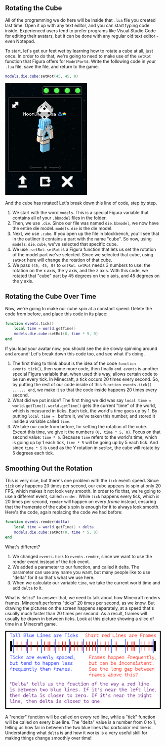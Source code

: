 ## Rotating the Cube

All of the programming we do here will be inside that `.lua` file you created last time. Open it up with any text editor, and you can start typing code inside. Experienced users tend to prefer programs like Visual Studio Code for editing their avatars, but it can be done with any regular old text editor - even Notepad.

To start, let's get our feet wet by learning how to rotate a cube at all, just once. In order to do that, we're going to need to make use of the `setRot` function that Figura offers for `ModelPart`s. Write the following code in your `.lua` file, save the file, and return to the game.

```lua
models.die.cube:setRot(45, 45, 0)
```

![The cube rotated 45 degrees on the X and Y axes](p4_tutorial_cube_rotated.PNG)

And the cube has rotated! Let's break down this line of code, step by step.

1. We start with the word `models`. This is a special Figura variable that contains all of your `.bbmodel` files in the folder.
2. Then, we use `.die`. Since our file was named `die.bbmodel`, we now have the entire die model. `models.die` is the die model.
3. Next, we use `.cube`. If you open up the file in blockbench, you'll see that in the outliner it contains a part with the name "cube". So now, using `models.die.cube`, we've selected that specific cube.
4. We use `:setRot`. `setRot` is a Figura function that lets us set the rotation of the model part we've selected. Since we selected that cube, using `setRot` here will change the rotation of that cube.
5. We pass `(45, 45, 0)` to `setRot`. `setRot` needs 3 numbers to use: the rotation on the x axis, the y axis, and the z axis. With this code, we rotated that "cube" part by 45 degrees on the x axis, and 45 degrees on the y axis.

## Rotating the Cube Over Time

Now, we're going to make our cube spin at a constant speed. Delete the code from before, and place this code in its place:

```lua
function events.tick()
    local time = world.getTime()
	models.die.cube:setRot(0, time * 5, 0)
end
```
If you load your avatar now, you should see the die slowly spinning around and around! Let's break down this code too, and see what it's doing.

1. The first thing to think about is the idea of the code `function events.tick()`, then some more code, then finally `end`. `events` is another special Figura variable that, when used this way, allows certain code to be run every tick. In Minecraft, a tick occurs 20 times every second. So, by putting the rest of our code inside of this `function events.tick() ...... end`, we make it so that the code inside happens 20 times every second.
2. What did we put inside? The first thing we did was say `local time = world.getTime()`. `world.getTime()` gets the current "time" of the world, which is measured in ticks. Each tick, the world's time goes up by 1. By putting `local time = ` before it, we've taken this number, and stored it inside a variable called `time`.
3. We take our code from before, for setting the rotation of the cube. Except this time, we give it the numbers `(0, time * 5, 0)`. Focus on that second value: `time * 5`. Because `time` refers to the world's time, which is going up by 1 each tick, `time * 5` will be going up by 5 each tick. And since `time * 5` is used as the Y rotation in `setRot`, the cube will rotate by 5 degrees each tick.

## Smoothing Out the Rotation

This is very nice, but there's one problem with the `tick` event: speed. Since `tick` only happens 20 times per second, our cube appears to spin at only 20 FPS, which makes it not look very smooth. In order to fix that, we're going to use a different event, called `render`. While `tick` happens every tick, which is 20 times per second, `render` will happen on every *frame* instead, ensuring that the framerate of the cube's spin is enough for it to always look smooth. Here's the code, again replacing the code we had before:

```lua
function events.render(delta)
    local time = world.getTime() + delta
	models.die.cube:setRot(0, time * 5, 0)
end
```

What's different?

1. We changed `events.tick` to `events.render`, since we want to use the render event instead of the tick event.
2. We added a parameter to our function, and called it delta. The parameter can use any name you want, but many people like to use "delta" for it so that's what we use here.
3. When we calculate our variable `time`, we take the current world time and add `delta` to it.

What is `delta`? To answer that, we need to talk about how Minecraft renders frames. Minecraft performs "ticks" 20 times per second, as we know. But drawing the pictures on the screen happens separately, at a speed that's usually much faster than 20 times per second. As a result, frames will usually be drawn in between ticks. Look at this picture showing a slice of time in a Minecraft game. 

![An explanation of delta](p4_delta.png)

A "render" function will be called on every red line, while a "tick" function will be called on every blue line. The "delta" value is a number from 0 to 1, telling us how far in between the two blue lines *this particular* red line is. Understanding what `delta` is and how it works is a very useful skill for making things change smoothly over time!
